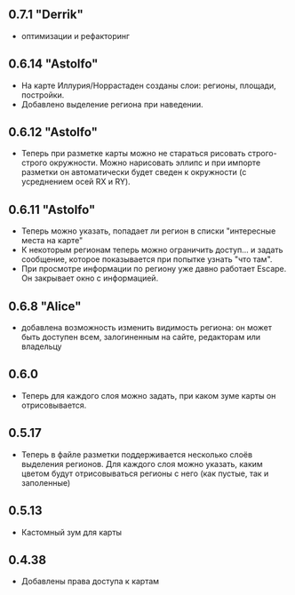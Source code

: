 ## 0.7.1 "Derrik"
- оптимизации и рефакторинг

## 0.6.14 "Astolfo"

- На карте Иллурия/Норрастаден созданы слои: регионы, площади, постройки.
- Добавлено выделение региона при наведении.

## 0.6.12 "Astolfo"

- Теперь при разметке карты можно не стараться рисовать строго-строго окружности. Можно нарисовать эллипс и при импорте
разметки он автоматически будет сведен к окружности (с усреднением осей RX и RY).

## 0.6.11 "Astolfo"

- Теперь можно указать, попадает ли регион в списки "интересные места на карте"
- К некоторым регионам теперь можно ограничить доступ... и задать сообщение, которое показывается при попытке узнать "что там".
- При просмотре информации по региону уже давно работает Escape. Он закрывает окно с информацией.

## 0.6.8 "Alice"

- добавлена возможность изменить видимость региона: он может быть доступен всем, залогиненным на сайте, редакторам или владельцу

## 0.6.0

- Теперь для каждого слоя можно задать, при каком зуме карты он отрисовывается.


## 0.5.17

- Теперь в файле разметки поддерживается несколько слоёв выделения регионов. Для каждого слоя можно указать, каким цветом будут
отрисовываться регионы с него (как пустые, так и заполенные)

## 0.5.13

- Кастомный зум для карты

## 0.4.38

- Добавлены права доступа к картам
